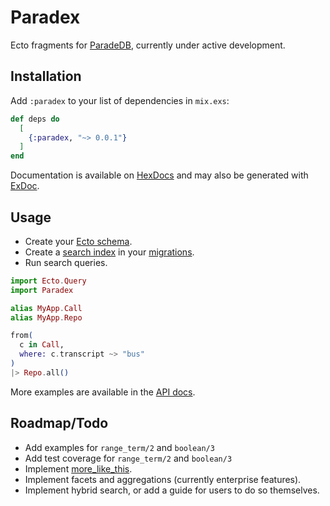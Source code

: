 # Paradex

Ecto fragments for [ParadeDB](https://www.paradedb.com/), currently under active development.

## Installation

Add `:paradex` to your list of dependencies in `mix.exs`:

<!-- BEGIN: VERSION -->
```elixir
def deps do
  [
    {:paradex, "~> 0.0.1"}
  ]
end
```
<!-- END: VERSION -->

Documentation is available on [HexDocs](https://hexdocs.pm/paradex/readme.html) and may also be generated with [ExDoc](https://github.com/elixir-lang/ex_doc).

## Usage

* Create your [Ecto schema](https://github.com/Moosieus/paradex/blob/main/test/support/paradex_app/call.ex).
* Create a [search index](https://docs.paradedb.com/documentation/indexing/create_index) in your [migrations](https://github.com/Moosieus/paradex/blob/main/priv/repo/migrations/20241013014316_setup.exs).
* Run search queries.

```elixir
import Ecto.Query
import Paradex

alias MyApp.Call
alias MyApp.Repo

from(
  c in Call,
  where: c.transcript ~> "bus"
)
|> Repo.all()
```

More examples are available in the [API docs](https://hexdocs.pm/paradex/Paradex.html).

## Roadmap/Todo

* Add examples for `range_term/2` and `boolean/3`
* Add test coverage for `range_term/2` and `boolean/3`
* Implement [more_like_this](https://docs.paradedb.com/documentation/advanced/specialized/more_like_this).
* Implement facets and aggregations (currently enterprise features).
* Implement hybrid search, or add a guide for users to do so themselves.
